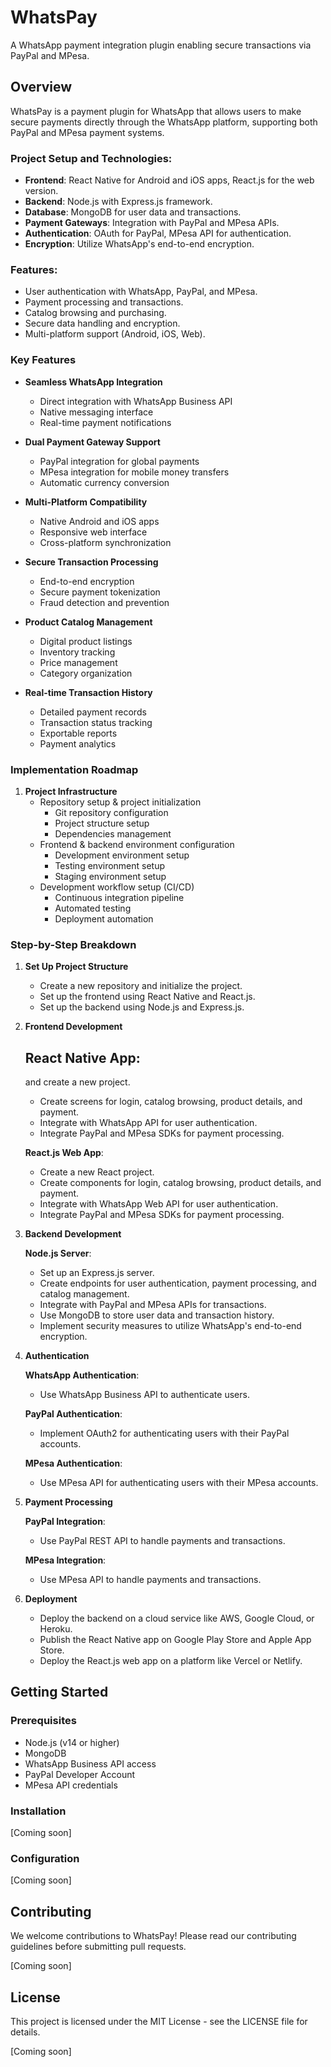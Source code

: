 # WhatsPay

A WhatsApp payment integration plugin enabling secure transactions via PayPal and MPesa.

## Overview
WhatsPay is a payment plugin for WhatsApp that allows users to make secure payments directly through the WhatsApp platform, supporting both PayPal and MPesa payment systems.

### Project Setup and Technologies:

- **Frontend**: React Native for Android and iOS apps, React.js for the web version.
- **Backend**: Node.js with Express.js framework.
- **Database**: MongoDB for user data and transactions.
- **Payment Gateways**: Integration with PayPal and MPesa APIs.
- **Authentication**: OAuth for PayPal, MPesa API for authentication.
- **Encryption**: Utilize WhatsApp's end-to-end encryption.

### Features:

- User authentication with WhatsApp, PayPal, and MPesa.
- Payment processing and transactions.
- Catalog browsing and purchasing.
- Secure data handling and encryption.
- Multi-platform support (Android, iOS, Web).

### Key Features

- **Seamless WhatsApp Integration**
  - Direct integration with WhatsApp Business API
  - Native messaging interface
  - Real-time payment notifications

- **Dual Payment Gateway Support**
  - PayPal integration for global payments
  - MPesa integration for mobile money transfers
  - Automatic currency conversion

- **Multi-Platform Compatibility**
  - Native Android and iOS apps
  - Responsive web interface
  - Cross-platform synchronization

- **Secure Transaction Processing**
  - End-to-end encryption
  - Secure payment tokenization
  - Fraud detection and prevention

- **Product Catalog Management**
  - Digital product listings
  - Inventory tracking
  - Price management
  - Category organization

- **Real-time Transaction History**
  - Detailed payment records
  - Transaction status tracking
  - Exportable reports
  - Payment analytics

### Implementation Roadmap

1. **Project Infrastructure**
   - Repository setup & project initialization
     - Git repository configuration
     - Project structure setup
     - Dependencies management
   - Frontend & backend environment configuration
     - Development environment setup
     - Testing environment setup
     - Staging environment setup
   - Development workflow setup (CI/CD)
     - Continuous integration pipeline
     - Automated testing
     - Deployment automation

### Step-by-Step Breakdown

1. **Set Up Project Structure**
    - Create a new repository and initialize the project.
    - Set up the frontend using React Native and React.js.
    - Set up the backend using Node.js and Express.js.

2. **Frontend Development**

    **React Native App**:
    - 
     and create a new project.
    - Create screens for login, catalog browsing, product details, and payment.
    - Integrate with WhatsApp API for user authentication.
    - Integrate PayPal and MPesa SDKs for payment processing.

    **React.js Web App**:
    - Create a new React project.
    - Create components for login, catalog browsing, product details, and payment.
    - Integrate with WhatsApp Web API for user authentication.
    - Integrate PayPal and MPesa SDKs for payment processing.

3. **Backend Development**

    **Node.js Server**:
    - Set up an Express.js server.
    - Create endpoints for user authentication, payment processing, and catalog management.
    - Integrate with PayPal and MPesa APIs for transactions.
    - Use MongoDB to store user data and transaction history.
    - Implement security measures to utilize WhatsApp's end-to-end encryption.

4. **Authentication**

    **WhatsApp Authentication**:
    - Use WhatsApp Business API to authenticate users.

    **PayPal Authentication**:
    - Implement OAuth2 for authenticating users with their PayPal accounts.

    **MPesa Authentication**:
    - Use MPesa API for authenticating users with their MPesa accounts.

5. **Payment Processing**

    **PayPal Integration**:
    - Use PayPal REST API to handle payments and transactions.

    **MPesa Integration**:
    - Use MPesa API to handle payments and transactions.

6. **Deployment**
    - Deploy the backend on a cloud service like AWS, Google Cloud, or Heroku.
    - Publish the React Native app on Google Play Store and Apple App Store.
    - Deploy the React.js web app on a platform like Vercel or Netlify.

## Getting Started

### Prerequisites
- Node.js (v14 or higher)
- MongoDB
- WhatsApp Business API access
- PayPal Developer Account
- MPesa API credentials

### Installation
[Coming soon]

### Configuration
[Coming soon]

## Contributing
We welcome contributions to WhatsPay! Please read our contributing guidelines before submitting pull requests.

[Coming soon]

## License
This project is licensed under the MIT License - see the LICENSE file for details.

[Coming soon]